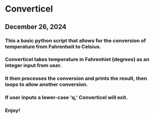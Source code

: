 # Converticel
## December 26, 2024

### This a basic python script that allows for the conversion of temperature from Fahrenheit to Celsius.

### Converticel takes temperature in Fahrenhiet (degrees) as an integer input from user.
### It then processes the conversion and prints the result, then loops to allow another conversion.

### If user inputs a lower-case 'q,' Converticel will exit.

### Enjoy!
